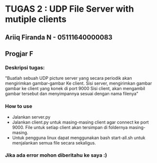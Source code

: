 # TUGAS 2 : UDP File Server with mutiple clients
## Ariiq Firanda N - 05111640000083
## Progjar F

### Deskripsi tugas:
"Buatlah sebuah UDP picture server yang secara periodik akan mengirimkan gambar-gambar 
Ke client.
Sisi server, mengirimkan gambar gambar ke client yang konek di port 9000
Sisi client, akan mengambil gambar tersebut dan menyimpannya sesuai dengan nama filenya"

### How to use
- Jalankan server.py
- Jalankan client.py untuk masing-masing client agar connect ke port 9000. File untuk setiap client akan tersimpan di foldernya masing-masing.
- Untuk pengguna linux dapat menggunakan bash start-all.sh untuk menjalankan semua file secara sekaligus.

### Jika ada error mohon diberitahu ke saya :)
